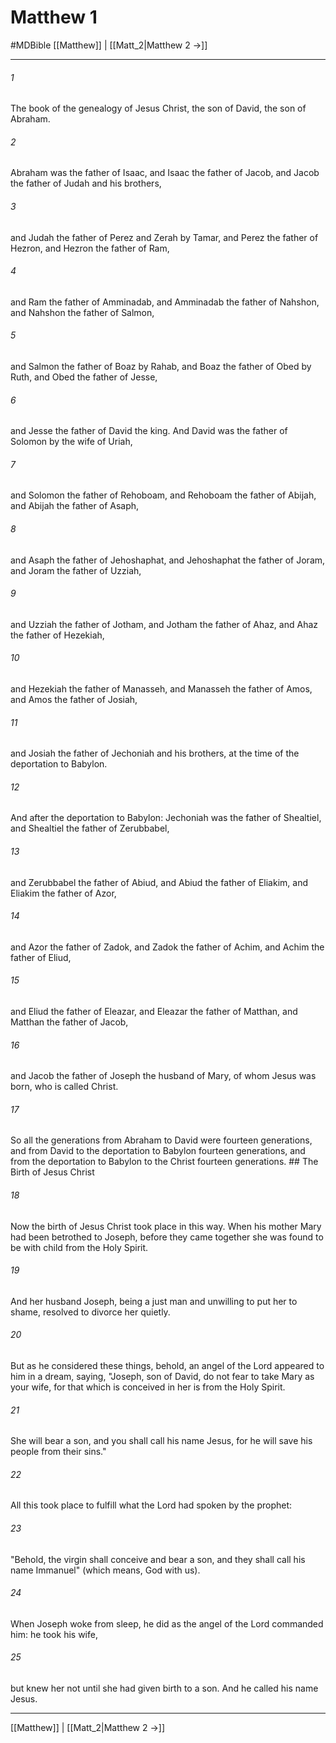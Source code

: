 # Matthew 1
#MDBible
[[Matthew]] | [[Matt_2|Matthew 2 →]]

***

###### 1 
The book of the genealogy of Jesus Christ, the son of David, the son of Abraham. 

###### 2 
Abraham was the father of Isaac, and Isaac the father of Jacob, and Jacob the father of Judah and his brothers, 

###### 3 
and Judah the father of Perez and Zerah by Tamar, and Perez the father of Hezron, and Hezron the father of Ram, 

###### 4 
and Ram the father of Amminadab, and Amminadab the father of Nahshon, and Nahshon the father of Salmon, 

###### 5 
and Salmon the father of Boaz by Rahab, and Boaz the father of Obed by Ruth, and Obed the father of Jesse, 

###### 6 
and Jesse the father of David the king. And David was the father of Solomon by the wife of Uriah, 

###### 7 
and Solomon the father of Rehoboam, and Rehoboam the father of Abijah, and Abijah the father of Asaph, 

###### 8 
and Asaph the father of Jehoshaphat, and Jehoshaphat the father of Joram, and Joram the father of Uzziah, 

###### 9 
and Uzziah the father of Jotham, and Jotham the father of Ahaz, and Ahaz the father of Hezekiah, 

###### 10 
and Hezekiah the father of Manasseh, and Manasseh the father of Amos, and Amos the father of Josiah, 

###### 11 
and Josiah the father of Jechoniah and his brothers, at the time of the deportation to Babylon. 

###### 12 
And after the deportation to Babylon: Jechoniah was the father of Shealtiel, and Shealtiel the father of Zerubbabel, 

###### 13 
and Zerubbabel the father of Abiud, and Abiud the father of Eliakim, and Eliakim the father of Azor, 

###### 14 
and Azor the father of Zadok, and Zadok the father of Achim, and Achim the father of Eliud, 

###### 15 
and Eliud the father of Eleazar, and Eleazar the father of Matthan, and Matthan the father of Jacob, 

###### 16 
and Jacob the father of Joseph the husband of Mary, of whom Jesus was born, who is called Christ. 

###### 17 
So all the generations from Abraham to David were fourteen generations, and from David to the deportation to Babylon fourteen generations, and from the deportation to Babylon to the Christ fourteen generations. ## The Birth of Jesus Christ 

###### 18 
Now the birth of Jesus Christ took place in this way. When his mother Mary had been betrothed to Joseph, before they came together she was found to be with child from the Holy Spirit. 

###### 19 
And her husband Joseph, being a just man and unwilling to put her to shame, resolved to divorce her quietly. 

###### 20 
But as he considered these things, behold, an angel of the Lord appeared to him in a dream, saying, "Joseph, son of David, do not fear to take Mary as your wife, for that which is conceived in her is from the Holy Spirit. 

###### 21 
She will bear a son, and you shall call his name Jesus, for he will save his people from their sins." 

###### 22 
All this took place to fulfill what the Lord had spoken by the prophet: 

###### 23 
"Behold, the virgin shall conceive and bear a son, and they shall call his name Immanuel" (which means, God with us). 

###### 24 
When Joseph woke from sleep, he did as the angel of the Lord commanded him: he took his wife, 

###### 25 
but knew her not until she had given birth to a son. And he called his name Jesus. 

***

[[Matthew]] | [[Matt_2|Matthew 2 →]]
